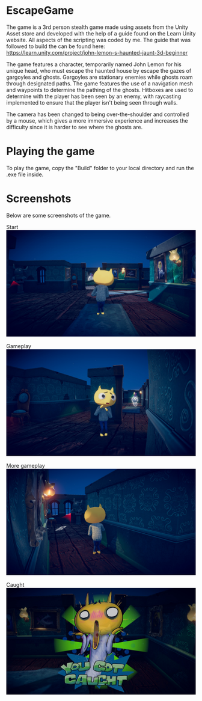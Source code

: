 # EscapeGame
The game is a 3rd person stealth game made using assets from the Unity Asset store and developed with the help of a guide found on the Learn Unity website. All aspects of the scripting was coded by me. The guide that was followed to build the can be found here: https://learn.unity.com/project/john-lemon-s-haunted-jaunt-3d-beginner

The game features a character, temporarily named John Lemon for his unique head, who must escape the haunted house by escape the gazes of gargoyles and ghosts. Gargoyles are stationary enemies while ghosts roam through designated paths. The game features the use of a navigation mesh and waypoints to determine the pathing of the ghosts. Hitboxes are used to determine with the player has been seen by an enemy, with raycasting implemented to ensure that the player isn't being seen through walls.

The camera has been changed to being over-the-shoulder and controlled by a mouse, which gives a more immersive experience and increases the difficulty since it is harder to see where the ghosts are.

# Playing the game
To play the game, copy the "Build" folder to your local directory and run the .exe file inside.

# Screenshots
Below are some screenshots of the game.

Start
![My Image](Images/Start.jpg)

Gameplay
![My Image](Images/Gameplay1.jpg) 

More gameplay
![My Image](Images/Gameplay2.jpg)

Caught
![My Image](Images/Caught.jpg)
